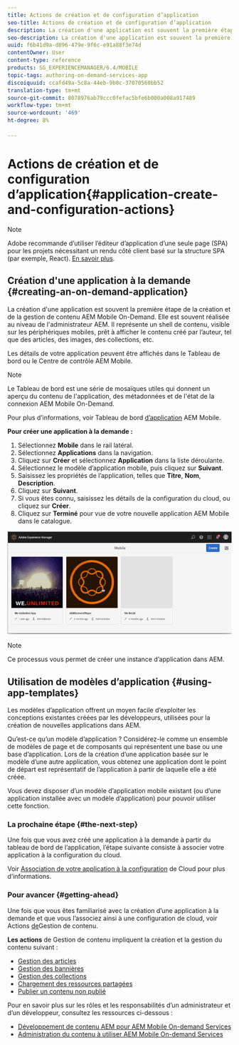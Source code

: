 ```yaml
---
title: Actions de création et de configuration d’application
seo-title: Actions de création et de configuration d’application
description: La création d'une application est souvent la première étape vers la création et la gestion de contenu AEM Mobile On-Demand. Consultez cette page pour en savoir plus.
seo-description: La création d'une application est souvent la première étape vers la création et la gestion de contenu AEM Mobile On-Demand. Consultez cette page pour en savoir plus.
uuid: f6b41d9a-d896-479e-9f6c-e91a88f3e74d
contentOwner: User
content-type: reference
products: SG_EXPERIENCEMANAGER/6.4/MOBILE
topic-tags: authoring-on-demand-services-app
discoiquuid: ccafd49a-5c8a-44eb-9b0c-37070560bb52
translation-type: tm+mt
source-git-commit: 8078976ab79ccc0fefac5bfe6b000a008a917489
workflow-type: tm+mt
source-wordcount: '469'
ht-degree: 8%

---
```



# Actions de création et de configuration d’application{#application-create-and-configuration-actions}

>[!NOTE]
>
>Adobe recommande d’utiliser l’éditeur d’application d’une seule page (SPA) pour les projets nécessitant un rendu côté client basé sur la structure SPA (par exemple, React). [En savoir plus](/help/sites-developing/spa-overview.md).

## Création d&#39;une application à la demande {#creating-an-on-demand-application}

La création d&#39;une application est souvent la première étape de la création et de la gestion de contenu AEM Mobile On-Demand. Elle est souvent réalisée au niveau de l&#39;administrateur AEM. Il représente un shell de contenu, visible sur les périphériques mobiles, prêt à afficher le contenu créé par l’auteur, tel que des articles, des images, des collections, etc.

Les détails de votre application peuvent être affichés dans le Tableau de bord ou le Centre de contrôle AEM Mobile.

>[!NOTE]
>
>Le Tableau de bord est une série de mosaïques utiles qui donnent un aperçu du contenu de l&#39;application, des métadonnées et de l&#39;état de la connexion AEM Mobile On-Demand.
>
>Pour plus d’informations, voir Tableau de bord [d’application](/help/mobile/mobile-apps-ondemand-application-dashboard.md) AEM Mobile.

**Pour créer une application à la demande :**

1. Sélectionnez **Mobile** dans le rail latéral.
1. Sélectionnez **Applications** dans la navigation.
1. Cliquez sur **Créer** et sélectionnez **Application** dans la liste déroulante.
1. Sélectionnez le modèle d’application mobile, puis cliquez sur **Suivant**.
1. Saisissez les propriétés de l’application, telles que **Titre**, **Nom**, **Description**.
1. Cliquez sur **Suivant**.
1. Si vous êtes connu, saisissez les détails de la configuration du cloud, ou cliquez sur **Créer**.
1. Cliquez sur **Terminé** pour vue de votre nouvelle application AEM Mobile dans le catalogue.

![chlimage_1](assets/chlimage_1.gif)

>[!NOTE]
>
>Ce processus vous permet de créer une instance d’application dans AEM.

## Utilisation de modèles d’application {#using-app-templates}

Les modèles d’application offrent un moyen facile d’exploiter les conceptions existantes créées par les développeurs, utilisées pour la création de nouvelles applications dans AEM.

Qu’est-ce qu’un modèle d’application ? Considérez-le comme un ensemble de modèles de page et de composants qui représentent une base ou une base d’application.
Lors de la création d’une application basée sur le modèle d’une autre application, vous obtenez une application dont le point de départ est représentatif de l’application à partir de laquelle elle a été créée.

Vous devez disposer d’un modèle d’application mobile existant (ou d’une application installée avec un modèle d’application) pour pouvoir utiliser cette fonction.

### La prochaine étape {#the-next-step}

Une fois que vous avez créé une application à la demande à partir du tableau de bord de l’application, l’étape suivante consiste à associer votre application à la configuration du cloud.

Voir [Association de votre application à la configuration](/help/mobile/mobile-on-demand-associating-an-on-demand-app-to-cloud-configuration.md) de Cloud pour plus d’informations.

### Pour avancer {#getting-ahead}

Une fois que vous êtes familiarisé avec la création d’une application à la demande et que vous l’associez ainsi à une configuration de cloud, voir Actions [de](/help/mobile/mobile-apps-ondemand-manage-content-ondemand.md)Gestion de contenu.

**Les actions** de Gestion de contenu impliquent la création et la gestion du contenu suivant :

* [Gestion des articles](/help/mobile/mobile-on-demand-managing-articles.md)
* [Gestion des bannières](/help/mobile/mobile-on-demand-managing-banners.md)
* [Gestion des collections](/help/mobile/mobile-on-demand-managing-collections.md)
* [Chargement des ressources partagées](/help/mobile/mobile-on-demand-shared-resources.md)
* [Publier un contenu non publié](/help/mobile/mobile-on-demand-publishing-unpublishing.md)

Pour en savoir plus sur les rôles et les responsabilités d’un administrateur et d’un développeur, consultez les ressources ci-dessous :

* [Développement de contenu AEM pour AEM Mobile On-demand Services](/help/mobile/aem-mobile-on-demand.md)
* [Administration du contenu à utiliser AEM Mobile On-demand Services](/help/mobile/aem-mobile.md)
